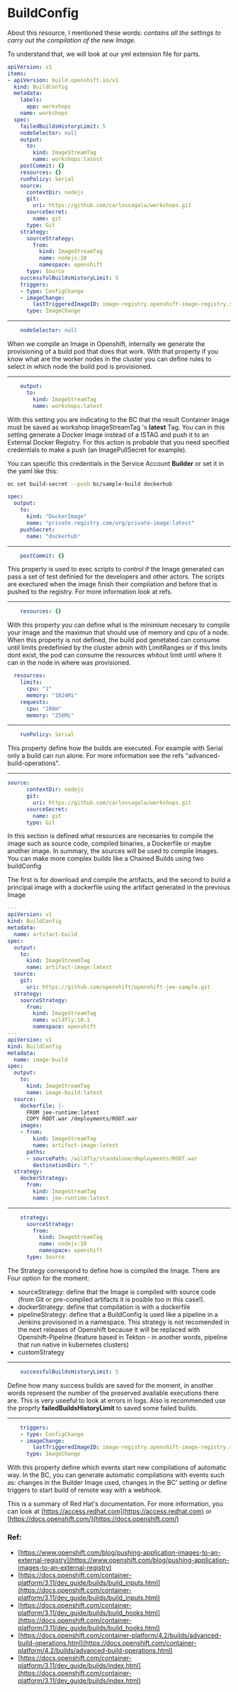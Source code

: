 # BuildConfig

About this resource, I mentioned these words:
<em>contains all the settings to carry out the compilation of the new Image.
</em>

To understand that, we will look at our yml extension file for parts.

```yaml
apiVersion: v1
items:
- apiVersion: build.openshift.io/v1
  kind: BuildConfig
  metadata:
    labels:
      app: workshops
    name: workshops
  spec:
    failedBuildsHistoryLimit: 5
    nodeSelector: null
    output:
      to:
        kind: ImageStreamTag
        name: workshops:latest
    postCommit: {}
    resources: {}
    runPolicy: Serial
    source:
      contextDir: nodejs
      git:
        uri: https://github.com/carlossagala/workshops.git
      sourceSecret:
        name: git
      type: Git
    strategy:
      sourceStrategy:
        from:
          kind: ImageStreamTag
          name: nodejs:10
          namespace: openshift
      type: Source
    successfulBuildsHistoryLimit: 5
    triggers:
    - type: ConfigChange
    - imageChange:
        lastTriggeredImageID: image-registry.openshift-image-registry.svc:5000/openshift/nodejs@sha256:bce9d648821108fb7046b33b6f3f1b49607fd44a242de2a6a0a538f56e353153
      type: ImageChange
```
---

```yaml
    nodeSelector: null
```
When we compile an Image in Openshift, internally we generate the provisioning of a build pod that does that work. With that property if you know what are the worker nodes in the cluster you can define rules to select in which node the build pod is provisioned.

---

```yaml
    output:
      to:
        kind: ImageStreamTag
        name: workshops:latest
```
With this setting you are indicating to the BC that the result Container Image must be saved as workshop ImageStreamTag 's **latest** Tag. You can in this setting generate a Docker Image instead of a ISTAG and push it to an External Docker Registry. For this action is probable that you need specified credentials to make a push (an ImagePullSecret for example).

You can specific this credentials in the Service Account **Builder** or set it in the yaml like this:

```bash
oc set build-secret --push bc/sample-build dockerhub
```

```yaml
spec:
  output:
    to:
      kind: "DockerImage"
      name: "private.registry.com/org/private-image:latest"
    pushSecret:
      name: "dockerhub"
```

---

```yaml
    postCommit: {}
```
This property is used to exec scripts to control if the Image generated can pass a set of test definied for the developers and other actors. The scripts are exectured when the image finish their compilation and before that is pushed to the registry. For more information look at refs.

---

```yaml
    resources: {}
```
With this property you can define what is the minimium necesary to compile your image and the maximun that should use of memory and cpu of a node. When this property is not defined, the build pod genetated can consume until limits predefinied by the cluster admin with LimitRanges or if this limits dont exist, the pod can consume the resources whitout limit until where it can in the node in where was provisioned.

```yaml
  resources:
    limits:
      cpu: "1" 
      memory: "1024Mi"
    requests:
      cpu: "100m"
      memory: "256Mi"
```
---

```yaml
    runPolicy: Serial
```

This property define how the builds are executed. For example with Serial only a build can run alone. For more information see the refs "advanced-build-operations".

---
```yaml
source:
      contextDir: nodejs
      git:
        uri: https://github.com/carlossagala/workshops.git
      sourceSecret:
        name: git
      type: Git
```
In this section is defined what resources are necesaries to compile the image such as source code, compiled binaries, a Dockerfile or maybe another image. 
In summary, the sources will be used to compile Images. You can make more complex builds like a Chained Builds using two buildConfig

The first is for download and compile the artifacts, and the second to build a principal image with a dockerfile using the artifact generated in the previous Image

```yaml
---
apiVersion: v1
kind: BuildConfig
metadata:
  name: artifact-build
spec:
  output:
    to:
      kind: ImageStreamTag
      name: artifact-image:latest
  source:
    git:
      uri: https://github.com/openshift/openshift-jee-sample.git
  strategy:
    sourceStrategy:
      from:
        kind: ImageStreamTag
        name: wildfly:10.1
        namespace: openshift
---
apiVersion: v1
kind: BuildConfig
metadata:
  name: image-build
spec:
  output:
    to:
      kind: ImageStreamTag
      name: image-build:latest
  source:
    dockerfile: |-
      FROM jee-runtime:latest
      COPY ROOT.war /deployments/ROOT.war
    images:
    - from: 
        kind: ImageStreamTag
        name: artifact-image:latest
      paths: 
      - sourcePath: /wildfly/standalone/deployments/ROOT.war
        destinationDir: "."
  strategy:
    dockerStrategy:
      from: 
        kind: ImageStreamTag
        name: jee-runtime:latest
```

---

```yaml
    strategy:
      sourceStrategy:
        from:
          kind: ImageStreamTag
          name: nodejs:10
          namespace: openshift
      type: Source
```

The Strategy correspond to define how is compiled the Image. There are Four option for the moment:

- sourceStrategy: define that the Image is compiled with source code (from Git or pre-compiled artifacts it is posible too in this case!).
- dockerStrategy: define that compilation is with a dockerfile
- pipelineStrategy: define that a BuildConfig is used like a pipeline in a Jenkins provisioned in a namespace. This strategy is not recomended in the next releases of Openshift because it will be replaced with Openshift-Pipeline (feature based in Tekton - in another words, pipeline that run native in kubernetes clusters)
- customStrategy
---
```yaml
    successfulBuildsHistoryLimit: 5
```

Define how many success builds are saved for the moment, in another words represent the number of the preserved available executions there are.
This is very useeful to look at errors in logs. 
Also is recommended use the proprty **failedBuildsHistoryLimit** to saved some failed builds.


---
```yaml
    triggers:
    - type: ConfigChange
    - imageChange:
        lastTriggeredImageID: image-registry.openshift-image-registry.svc:5000/openshift/nodejs@sha256:bce9d648821108fb7046b33b6f3f1b49607fd44a242de2a6a0a538f56e353153
      type: ImageChange
```
With this property define which events start new compilations of automatic way. In the BC, you can generate automatic compilations with events such as: changes in the Builder Image used, changes in the BC' setting or define triggers to start build of remote way with a webhook. 


This is a summary of Red Hat's documentation. For more information, you can look at [https://access.redhat.com](https://access.redhat.com) or  
[https://docs.openshift.com/](https://docs.openshift.com/)


### Ref:

- [https://www.openshift.com/blog/pushing-application-images-to-an-external-registry](https://www.openshift.com/blog/pushing-application-images-to-an-external-registry)
- [https://docs.openshift.com/container-platform/3.11/dev_guide/builds/build_inputs.html](https://docs.openshift.com/container-platform/3.11/dev_guide/builds/build_inputs.html)
- [https://docs.openshift.com/container-platform/3.11/dev_guide/builds/build_hooks.html](https://docs.openshift.com/container-platform/3.11/dev_guide/builds/build_hooks.html)
- [https://docs.openshift.com/container-platform/4.2/builds/advanced-build-operations.html](https://docs.openshift.com/container-platform/4.2/builds/advanced-build-operations.html)
- [https://docs.openshift.com/container-platform/3.11/dev_guide/builds/index.html](https://docs.openshift.com/container-platform/3.11/dev_guide/builds/index.html)
